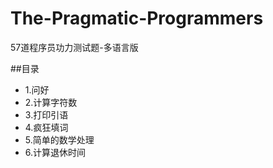 # The-Pragmatic-Programmers
57道程序员功力测试题-多语言版


##目录
- 1.问好
- 2.计算字符数
- 3.打印引语
- 4.疯狂填词
- 5.简单的数学处理
- 6.计算退休时间